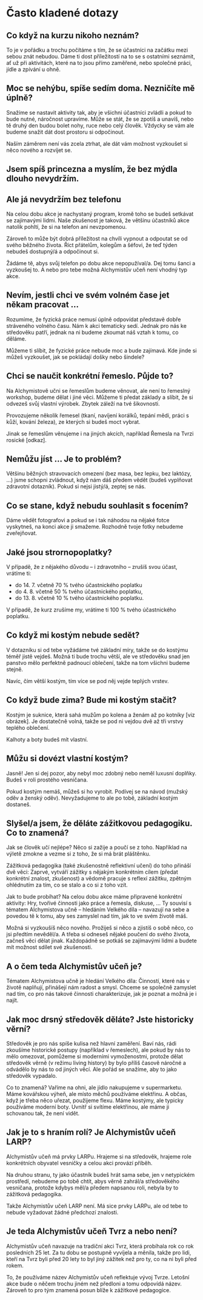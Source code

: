 Často kladené dotazy
====================

## Co když na kurzu nikoho neznám?
To je v pořádku a trochu počítáme s tím, že se účastníci na začátku mezi sebou znát nebudou. Dáme ti dost příležitostí
na to se s ostatními seznámit, ať už při aktivitách, které na to jsou přímo zaměřené, nebo společné práci, jídle a zpívání u ohně.

## Moc se nehýbu, spíše sedím doma. Nezničíte mě úplně?
Snažíme se nastavit aktivity tak, aby je všichni účastníci zvládli a pokud to bude nutné, náročnost upravíme. Může se stát,
že se zpotíš a unavíš, nebo tě druhý den budou bolet nohy, ruce nebo celý člověk. Vždycky se vám ale budeme snažit dát dost prostoru si odpočinout.

Naším záměrem není vás zcela ztrhat, ale dát vám možnost vyzkoušet si něco nového a rozvíjet se.

## Jsem spíš princezna a myslím, že bez mýdla dlouho nevydržím.

## Ale já nevydržím bez telefonu
Na celou dobu akce je nachystaný program, kromě toho se budeš setkávat se zajímavými lidmi. Naše zkušenost je taková,
že většinu účastníků akce natolik pohltí, že si na telefon ani nevzpomenou.

Zároveň to může být dobrá příležitost na chvíli vypnout a odpoutat se od svého běžného života. Říct přátelům, kolegům a šéfovi, že teď týden nebudeš dostupný/á
a odpočinout si.

Žádáme tě, abys svůj telefon po dobu akce nepopužíval/a. Dej tomu šanci a vyzkoušej to. A nebo pro tebe možná Alchymistův učeň není vhodný typ akce.

## Nevím, jestli chci ve svém volném čase jet někam pracovat …
Rozumíme, že fyzická práce nemusí úplně odpovídat představě dobře stráveného volného času. Nám k akci tematicky sedí.
Jednak pro nás ke středověku patří, jednak na ni budeme zkoumat náš vztah k tomu, co děláme.

Můžeme ti slíbit, že fyzické práce nebude moc a bude zajímavá. Kde jinde si můžeš vyzkoušet, jak se pokládají došky nebo šindele?

## Chci se naučit konkrétní řemeslo. Půjde to?
Na Alchymistově učni se řemeslům budeme věnovat, ale není to řemeslný workshop, budeme dělat i jiné věci. Můžeme ti předat základy
a slíbit, že si odvezeš svůj vlastní výrobek. Zbytek záleží na tvé šikovnosti.

Provozujeme několik řemesel (tkaní, navíjení korálků, tepání mědi, práci s kůží, kování železa), ze kterých si budeš moct vybrat.

Jinak se řemeslům věnujeme i na jiných akcích, například Řemesla na Tvrzi rosické [odkaz].

## Nemůžu jíst … Je to problém?
Většinu běžných stravovacích omezení (bez masa, bez lepku, bez laktózy, …) jsme schopni zvládnout, když nám dáš předem vědět
(budeš vyplňovat zdravotní dotazník). Pokud si nejsi jistý/á, zeptej se nás.

## Co se stane, když nebudu souhlasit s focením?
Dáme vědět fotografovi a pokud se i tak náhodou na nějaké fotce vyskytneš, na konci akce ji smažeme. Rozhodně tvoje fotky nebudeme zveřejňovat.

## Jaké jsou strornopoplatky?
V případě, že z nějakého důvodu – i zdravotního – zrušíš svou účast, vrátíme ti:

* do 14. 7. včetně 70 % tvého účastnického poplatku
* do 4. 8. včetně 50 % tvého účastnického poplatku,
* do 13. 8. včetně 10 % tvého účastnického poplatku.

V případě, že kurz zrušíme my, vrátíme ti 100 % tvého účastnického poplatku.

## Co když mi kostým nebude sedět?
V dotazníku si od tebe vyžádáme tvé základní míry, takže se do kostýmu téměř jistě vejdeš. Možná ti bude trochu větší,
ale ve středověku snad jen panstvo mělo perfektně padnoucí oblečení, takže na tom všichni budeme stejně.

Navíc, čím větší kostým, tím více se pod něj vejde teplých vrstev.

## Co když bude zima? Bude mi kostým stačit?
Kostým je suknice, která sahá mužům po kolena a ženám až po kotníky [viz obrázek]. Je dostatečně volná,
takže se pod ni vejdou dvě až tři vrstvy teplého oblečení.

Kalhoty a boty budeš mít vlastní.

## Můžu si dovézt vlastní kostým?
Jasně! Jen si dej pozor, aby nebyl moc zdobný nebo neměl luxusní doplňky. Budeš v roli prostého vesničana.

Pokud kostým nemáš, můžeš si ho vyrobit. Podívej se na návod (mužský oděv a ženský oděv). Nevyžadujeme to ale po tobě, základní kostým dostaneš.

## Slyšel/a jsem, že děláte zážitkovou pedagogiku. Co to znamená?
Jak se člověk učí nejlépe? Něco si zažije a poučí se z toho. Například na výletě zmokne a vezme si z toho, že si má brát pláštěnku.

Zážitková pedagogika (také zkušenostně reflektivní učení) do toho přináší dvě věci: Zaprvé, vytváří zážitky s nějakým konkrétním cílem
(předat konkrétní znalost, zkušenost) a vědomě pracuje s reflexí zážitku, zpětným ohlédnutím za tím, co se stalo a co si z toho vzít.

Jak to bude probíhat? Na celou dobu akce máme připravené konkrétní aktivity: Hry, tvořivé činnosti jako práce a řemesla, diskuse, …
Ty souvisí s tématem Alchymistova učně – hledáním Velkého díla – navazují na sebe a povedou tě k tomu, aby ses zamyslel nad tím,
jak to ve svém životě máš.

Možná si vyzkoušíš něco nového. Prožiješ si něco a zjistíš o sobě něco, co jsi předtím nevěděl/a. A třeba si odneseš nějaké
poučení do svého života, začneš věci dělat jinak.  Každopádně se potkáš se zajímavými lidmi a budete mít možnost sdílet své zkušenosti.

## A o čem teda Alchymistův učeň je?
Tématem Alchymistova učně je hledání Velkého díla: Činností, které nás v životě naplňují, přinášejí nám radost a smysl.
Chceme se společně zamyslet nad tím, co pro nás takové činnosti charakterizuje, jak je poznat a možná je i najít.

## Jak moc drsný středověk děláte? Jste historicky věrní?
Středověk je pro nás spíše kulisa než hlavní zaměření. Baví nás, rádi zkoušíme historické postupy (například v řemeslech),
ale pokud by nás to mělo omezovat, pomůžeme si moderními vymoženostmi, protože dělat středověk věrně
(v režimu living history) by bylo příliš časově náročné a odvádělo by nás to od jiných věcí. Ale pořád se snažíme, aby to jako středověk vypadalo.

Co to znamená? Vaříme na ohni, ale jídlo nakupujeme v supermarketu. Máme kovářskou výheň, ale místo měchů používáme elektřinu.
A občas, když je třeba něco uřezat, použijeme flexu. Máme kostýmy, ale typicky používáme moderní boty. Uvnitř si svítíme elektřinou,
ale máme ji schovanou tak, že není vidět.

## Jak je to s hraním rolí? Je Alchymistův učeň LARP?
Alchymistův učeň má prvky LARPu. Hrajeme si na středověk, hrajeme role konkrétních obyvatel vesničky a celou akci provází příběh.

Na druhou stranu, ty jako účastník budeš hrát sama sebe, jen v netypickém prostředí, nebudeme po tobě chtít, abys věrně zahrál/a
středověkého vesničana, protože kdybys měl/a předem napsanou roli, nebyla by to zážitková pedagogika.

Takže Alchymistův učeň LARP není. Má sice prvky LARPu, ale od tebe to nebude vyžadovat žádné předchozí znalosti.

## Je teda Alchymistův učeň Tvrz a nebo není?
Alchymistův učeň navazuje na tradiční akci Tvrz, která probíhala rok co rok posledních 25 let. Za tu dobu se postupně vyvíjela a měnila,
takže pro lidi, kteří na Tvrz byli před 20 lety to byl jiný zážitek než pro ty, co na ni byli před rokem.

To, že používáme název Alchymistův učeň reflektuje vývoj Tvrze. Letošní akce bude o něčem trochu jiném než předloni a tomu odpovídá název.
Zároveň to pro tým znamená posun blíže k zážitkové pedagogice.
